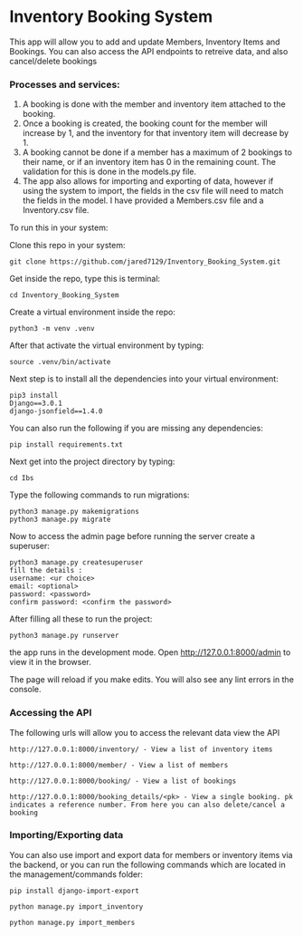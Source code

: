 # Inventory Booking System 

This app will allow you to add and update Members, Inventory Items and Bookings. You can also access the API endpoints to retreive data, and also cancel/delete bookings

### Processes and services:
 1. A booking is done with the member and inventory item attached to the booking.
 2. Once a booking is created, the booking count for the member will increase by 1, and the inventory for that inventory item will decrease by 1.
 3. A booking cannot be done if a member has a maximum of 2 bookings to their name, or if an inventory item has 0 in the remaining count. The validation for this is done in the models.py file.
 4. The app also allows for importing and exporting of data, however if using the system to import, the fields in the csv file will need to match the fields in the model. I have provided a Members.csv file and a Inventory.csv file.
 
 To run this in your system:
 
 Clone this repo in your system:
 ```
 git clone https://github.com/jared7129/Inventory_Booking_System.git
 ```
 Get inside the repo, type this is terminal:
 ```
 cd Inventory_Booking_System
 ```
 Create a virtual environment inside the repo:
 ```
 python3 -m venv .venv
 ```
 After that activate the virtual environment by typing:
 ```
 source .venv/bin/activate
 ```
 Next step is to install all the dependencies into your virtual environment:
 ```
 pip3 install 
Django==3.0.1
django-jsonfield==1.4.0
 ```
  You can also run the following if you are missing any dependencies:
 ```
pip install requirements.txt
 ```

 Next get into the project directory by typing:
 ```
 cd Ibs
 ```
 Type the following commands to run migrations:
 ```
 python3 manage.py makemigrations
 python3 manage.py migrate
 ```
 Now to access the admin page before running the server create a superuser:
 ```
 python3 manage.py createsuperuser
 fill the details :
 username: <ur choice>
 email: <optional>
 password: <password>
 confirm password: <confirm the password>
 ```
 After filling all these to run the project:
 ```
 python3 manage.py runserver
 ```
the app runs in the development mode.
Open http://127.0.0.1:8000/admin to view it in the browser.

The page will reload if you make edits.
You will also see any lint errors in the console.

### Accessing the API
The following urls will allow you to access the relevant data view the API

 ```
 http://127.0.0.1:8000/inventory/ - View a list of inventory items
 ```

 ```
 http://127.0.0.1:8000/member/ - View a list of members
 ```

  ```
 http://127.0.0.1:8000/booking/ - View a list of bookings
 ```

  ```
 http://127.0.0.1:8000/booking_details/<pk> - View a single booking. pk indicates a reference number. From here you can also delete/cancel a booking
 ```

 ### Importing/Exporting data

 You can also use import and export data for members or inventory items via the backend, or you can run the following commands which are located in the management/commands folder:

```
pip install django-import-export
```

```
python manage.py import_inventory
 ```

```
python manage.py import_members
 ```







 
 
